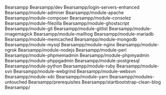 Bearsampp
Bearsampp/dev
Bearsampp/login-servers-enhanced
Bearsampp/module-adminer
Bearsampp/module-apache
Bearsampp/module-composer
Bearsampp/module-consolez
Bearsampp/module-filezilla
Bearsampp/module-ghostscript
Bearsampp/module-git
Bearsampp/module-gitlist
Bearsampp/module-imagemagick
Bearsampp/module-mailhog
Bearsampp/module-mariadb
Bearsampp/module-memcached
Bearsampp/module-mongodb
Bearsampp/module-mysql
Bearsampp/module-nginx
Bearsampp/module-ngrok
Bearsampp/module-nodejs
Bearsampp/module-perl
Bearsampp/module-phpmemadmin
Bearsampp/module-phpmyadmin
Bearsampp/module-phppgadmin
Bearsampp/module-postgresql
Bearsampp/module-python
Bearsampp/module-ruby
Bearsampp/module-svn
Bearsampp/module-webgrind
Bearsampp/module-websvn
Bearsampp/module-xdc
Bearsampp/module-yarn
Bearsampp/modules-untouched
Bearsampp/prerequisites
Bearsampp/startbootstrap-clean-blog
Bearsampp/
